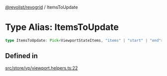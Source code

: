 [@revolist/revogrid](README.md) / ItemsToUpdate

# Type Alias: ItemsToUpdate

```ts
type ItemsToUpdate: Pick<ViewportStateItems, "items" | "start" | "end">;
```

## Defined in

[src/store/vp/viewport.helpers.ts:22](https://github.com/revolist/revogrid/blob/93978cbf92b3c4002586c5528517b1ce86d856d9/src/store/vp/viewport.helpers.ts#L22)
